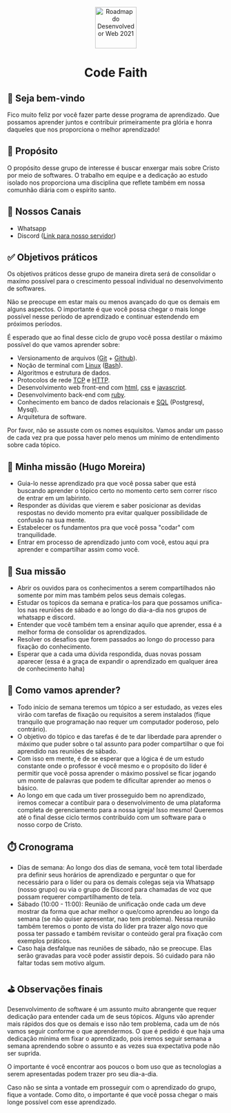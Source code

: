 <p align="center">
  <a href="https://github.com/hideraldus13/roadmap-do-desenvolvedor-web">
    <img src="https://github.com/code-faith/intro/assets/76123031/5c9ccee4-123b-47b3-aba2-31ce83f2f5da" alt="Roadmap do Desenvolvedor Web 2021" width="96" height="96">
  </a>

  <h1 align="center">Code Faith</h1>
</p>

## 🎉 Seja bem-vindo
Fico muito feliz por você fazer parte desse programa de aprendizado. Que possamos aprender juntos e contribuir primeiramente pra glória e honra daqueles que nos proporciona o melhor aprendizado!

## 🙏 Propósito
O propósito desse grupo de interesse é buscar enxergar mais sobre Cristo por meio de softwares. O trabalho em equipe e a dedicação ao estudo isolado nos proporciona uma disciplina que reflete também em nossa comunhão diária com o espírito santo.

## 💬 Nossos Canais
- Whatsapp
- Discord ([Link para nosso servidor](https://discord.gg/tsjA8rD4sg))

## ✅ Objetivos práticos
Os objetivos práticos desse grupo de maneira direta será de consolidar o maxímo possível para o crescimento pessoal individual no desenvolvimento de softwares. 

Não se preocupe em estar mais ou menos avançado do que os demais em alguns aspectos. O importante é que você possa chegar o mais longe possível nesse período de aprendizado e continuar estendendo em próximos períodos.

É esperado que ao final desse ciclo de grupo você possa destilar o máximo possível do que vamos aprender sobre:

- Versionamento de arquivos ([Git](https://git-scm.com/) + [Github](https://github.com/)).
- Noção de terminal com [Linux](https://pt.wikipedia.org/wiki/Linux) ([Bash](https://pt.wikipedia.org/wiki/Bash)).
- Algoritmos e estrutura de dados.
- Protocolos de rede [TCP](https://pt.wikipedia.org/wiki/Protocolo_de_Controle_de_Transmiss%C3%A3o) e [HTTP](https://pt.wikipedia.org/wiki/Hypertext_Transfer_Protocol).
- Desenvolvimento web front-end com [html](https://www.w3schools.com/html/default.asp), [css](https://www.w3schools.com/css/default.asp) e [javascript](https://www.w3schools.com/js/).
- Desenvolvimento back-end com [ruby](https://www.ruby-lang.org/pt/).
- Conhecimento em banco de dados relacionais e [SQL](https://www.w3schools.com/sql/default.asp) (Postgresql, Mysql).
- Arquitetura de software.

Por favor, não se assuste com os nomes esquisitos. Vamos andar um passo de cada vez pra que possa haver pelo menos um mínimo de entendimento sobre cada tópico.

## 🎯 Minha missão (Hugo Moreira)
- Guia-lo nesse aprendizado pra que você possa saber que está buscando aprender o tópico certo no momento certo sem correr risco de entrar em um labirinto.
- Responder as dúvidas que vierem e saber posicionar as devidas respostas no devido momento pra evitar qualquer possibilidade de confusão na sua mente.
- Estabelecer os fundamentos pra que você possa "codar" com tranquilidade.
- Entrar em processo de aprendizado junto com você, estou aqui pra aprender e compartilhar assim como você.

## 🎯 Sua missão
- Abrir os ouvidos para os conhecimentos a serem compartilhados não somente por mim mas também pelos seus demais colegas.
- Estudar os topicos da semana e pratica-los para que possamos unifica-los nas reuniões de sábado e ao longo do dia-a-dia nos grupos de whatsapp e discord.
- Entender que você também tem a ensinar aquilo que aprender, essa é a melhor forma de consolidar os aprendizados.
- Resolver os desafios que forem passados ao longo do processo para fixação do conhecimento.
- Esperar que a cada uma dúvida respondida, duas novas possam aparecer (essa é a graça de expandir o aprendizado em qualquer área de conhecimento haha)

## 📝 Como vamos aprender?
- Todo início de semana teremos um tópico a ser estudado, as vezes eles virão com tarefas de fixação ou requisitos a serem instalados (fique tranquilo que programação nao requer um computador poderoso, pelo contrário).
- O objetivo do tópico e das tarefas é de te dar liberdade para aprender o máximo que puder sobre o tal assunto para poder compartilhar o que foi aprendido nas reuniões de sábado.
- Com isso em mente, é de se esperar que a lógica é de um estudo constante onde o professor é você mesmo e o propósito do líder é permitir que você possa aprender o máximo possível se ficar jogando um monte de palavras que podem te dificultar aprender ao menos o básico.
- Ao longo em que cada um tiver prosseguido bem no aprendizado, iremos comecar a contibuir para o desenvolvimento de uma plataforma completa de gerenciamento para a nossa igreja! Isso mesmo! Queremos até o final desse ciclo termos contribuído com um software para o nosso corpo de Cristo.

## ⏱️ Cronograma
- Dias de semana: Ao longo dos dias de semana, você tem total liberdade pra definir seus horários de aprendizado e perguntar o que for necessário para o líder ou para os demais colegas seja via Whatsapp (nosso grupo) ou via o grupo de Discord para chamadas de voz que possam requerer compartilhamento de tela.
- Sábado (10:00 - 11:00): Reunião de unificação onde cada um deve mostrar da forma que achar melhor o que/como aprendeu ao longo da semana (se não quiser apresentar, nao tem problema). Nessa reunião também teremos o ponto de vista do líder pra trazer algo novo que possa ter passado e também revisitar o conteúdo geral pra fixação com exemplos práticos.
- Caso haja desfalque nas reuniões de sábado, não se preocupe. Elas serão gravadas para você poder assistir depois. Só cuidado para não faltar todas sem motivo algum.

## ⛳️ Observações finais
Desenvolvimento de software é um assunto muito abrangente que requer dedicação para entender cada um de seus tópicos. Alguns vão aprender mais rápidos dos que os demais e isso não tem problema, cada um de nós vamos seguir conforme o que aprendermos. O que é pedido é que haja uma dedicação mínima em fixar o aprendizado, pois iremos seguir semana a semana aprendendo sobre o assunto e as vezes sua expectativa pode não ser suprida. 

O importante é você encontrar aos poucos o bom uso que as tecnologias a serem apresentadas podem trazer pro seu dia-a-dia. 

Caso não se sinta a vontade em prosseguir com o aprendizado do grupo, fique a vontade. Como dito, o importante é que você possa chegar o mais longe possível com esse aprendizado.
